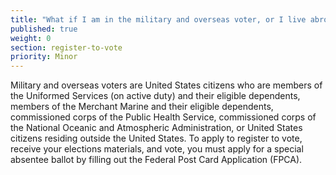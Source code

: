 ```yaml
---
title: "What if I am in the military and overseas voter, or I live abroad?"
published: true
weight: 0
section: register-to-vote
priority: Minor
---
```

Military and overseas voters are United States citizens who are members of the Uniformed Services (on active duty) and their eligible dependents, members of the Merchant Marine and their eligible dependents, commissioned corps of the Public Health Service, commissioned corps of the National Oceanic and Atmospheric Administration, or United States citizens residing outside the United States. To apply to register to vote, receive your elections materials, and vote, you must apply for a special absentee ballot by filling out the Federal Post Card Application (FPCA).